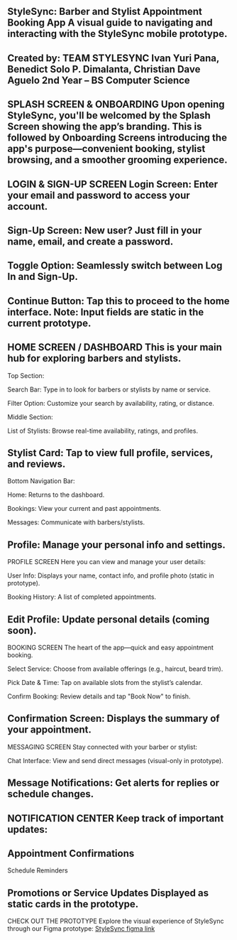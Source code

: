 StyleSync: Barber and Stylist Appointment Booking App
A visual guide to navigating and interacting with the StyleSync mobile prototype.
-----------------------------------------------------------------------------------------------------------------------------------------------------
Created by: TEAM STYLESYNC
Ivan Yuri Pana, Benedict Solo P. Dimalanta, Christian Dave Aguelo
2nd Year – BS Computer Science
-----------------------------------------------------------------------------------------------------------------------------------------------------
SPLASH SCREEN & ONBOARDING
Upon opening StyleSync, you'll be welcomed by the Splash Screen showing the app’s branding. This is followed by Onboarding Screens introducing the app's purpose—convenient booking, stylist browsing, and a smoother grooming experience.
-----------------------------------------------------------------------------------------------------------------------------------------------------
LOGIN & SIGN-UP SCREEN
Login Screen: Enter your email and password to access your account.
-----------------------------------------------------------------------------------------------------------------------------------------------------
Sign-Up Screen: New user? Just fill in your name, email, and create a password.
-----------------------------------------------------------------------------------------------------------------------------------------------------
Toggle Option: Seamlessly switch between Log In and Sign-Up.
-----------------------------------------------------------------------------------------------------------------------------------------------------
Continue Button: Tap this to proceed to the home interface.
Note: Input fields are static in the current prototype.
-----------------------------------------------------------------------------------------------------------------------------------------------------
HOME SCREEN / DASHBOARD
This is your main hub for exploring barbers and stylists.
-----------------------------------------------------------------------------------------------------------------------------------------------------
Top Section:

Search Bar: Type in to look for barbers or stylists by name or service.

Filter Option: Customize your search by availability, rating, or distance.

Middle Section:

List of Stylists: Browse real-time availability, ratings, and profiles.

Stylist Card: Tap to view full profile, services, and reviews.
-----------------------------------------------------------------------------------------------------------------------------------------------------
Bottom Navigation Bar:

Home: Returns to the dashboard.

Bookings: View your current and past appointments.

Messages: Communicate with barbers/stylists.

Profile: Manage your personal info and settings.
-----------------------------------------------------------------------------------------------------------------------------------------------------
PROFILE SCREEN
Here you can view and manage your user details:

User Info: Displays your name, contact info, and profile photo (static in prototype).

Booking History: A list of completed appointments.

Edit Profile: Update personal details (coming soon).
-----------------------------------------------------------------------------------------------------------------------------------------------------
BOOKING SCREEN
The heart of the app—quick and easy appointment booking.

Select Service: Choose from available offerings (e.g., haircut, beard trim).

Pick Date & Time: Tap on available slots from the stylist’s calendar.

Confirm Booking: Review details and tap "Book Now" to finish.

Confirmation Screen: Displays the summary of your appointment.
-----------------------------------------------------------------------------------------------------------------------------------------------------
MESSAGING SCREEN
Stay connected with your barber or stylist:

Chat Interface: View and send direct messages (visual-only in prototype).

Message Notifications: Get alerts for replies or schedule changes.
-----------------------------------------------------------------------------------------------------------------------------------------------------
NOTIFICATION CENTER
Keep track of important updates:
-----------------------------------------------------------------------------------------------------------------------------------------------------
Appointment Confirmations
-----------------------------------------------------------------------------------------------------------------------------------------------------
Schedule Reminders

Promotions or Service Updates
Displayed as static cards in the prototype.
-----------------------------------------------------------------------------------------------------------------------------------------------------
CHECK OUT THE PROTOTYPE
Explore the visual experience of StyleSync through our Figma prototype:
[StyleSync figma link](https://www.figma.com/design/OLjQOM8FyFMppdzgefMcWs/barbershop-prototype?node-id=0-1&p=f&t=kDQPNOjqgHrBuziA-0)